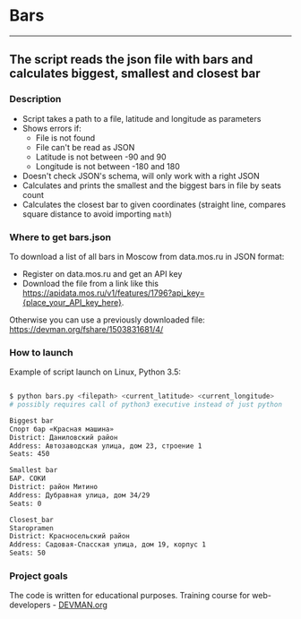 # Bars

---
The script reads the json file with bars and calculates biggest, smallest and closest bar
---

### Description

* Script takes a path to a file, latitude and longitude as parameters
* Shows errors if:
  * File is not found
  * File can't be read as JSON
  * Latitude is not between -90 and 90
  * Longitude is not between -180 and 180
* Doesn't check JSON's schema, will only work with a right JSON
* Calculates and prints the smallest and the biggest bars in file by seats count
* Calculates the closest bar to given coordinates (straight line, compares square distance to avoid importing `math`)


### Where to get bars.json

To download a list of all bars in Moscow from data.mos.ru in JSON format:
* Register on data.mos.ru and get an API key
* Download the file from a link like this https://apidata.mos.ru/v1/features/1796?api_key={place_your_API_key_here}.

Otherwise you can use a previously downloaded file: https://devman.org/fshare/1503831681/4/


### How to launch

Example of script launch on Linux, Python 3.5:

```bash

$ python bars.py <filepath> <current_latitude> <current_longitude>
# possibly requires call of python3 executive instead of just python

Biggest bar
Спорт бар «Красная машина»
District: Даниловский район
Address: Автозаводская улица, дом 23, строение 1
Seats: 450

Smallest bar
БАР. СОКИ
District: район Митино
Address: Дубравная улица, дом 34/29
Seats: 0

Closest_bar
Staropramen
District: Красносельский район
Address: Садовая-Спасская улица, дом 19, корпус 1
Seats: 50

```

### Project goals

The code is written for educational purposes. Training course for web-developers - [DEVMAN.org](https://devman.org)
